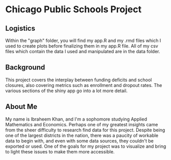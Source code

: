 # Chicago Public Schools Project

## Logistics

Within the "graph" folder, you will find my app.R and my .rmd files which I
used to create plots before finalizing them in my app.R file. All of my
csv files which contain the data I used and manipulated are in the data
folder.

## Background

This project covers the interplay between funding deficits and school closures,
also covering metrics such as enrollment and dropout rates. The various
sections of the shiny app go into a lot more detail. 

## About Me

My name is Ibraheem Khan, and I'm a sophomore studying Applied Mathematics and
Economics. Perhaps one of my greatest insights came from the sheer difficulty to
research find data for this project. Despite being one of the largest districts
in the nation, there was a paucity of workable data to begin with, and even with 
some data sources, they couldn't be exported or used. One of the goals for my
project was to visualize and bring to light these issues to make them more
accessible.







